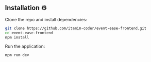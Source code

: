 ## Installation ⚙️

Clone the repo and install dependencies:

```bash
git clone https://github.com/itamim-coder/event-ease-frontend.git
cd event-ease-frontend
npm install
```

Run the application:

```bash
npm run dev
```